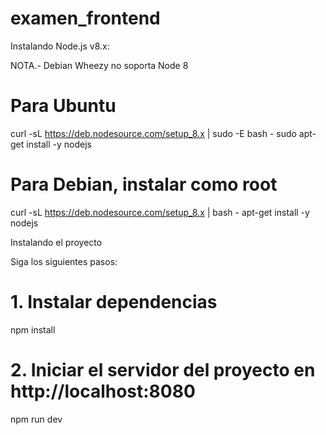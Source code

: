 # examen_frontend

Instalando Node.js v8.x:

NOTA.- Debian Wheezy no soporta Node 8

# Para Ubuntu
curl -sL https://deb.nodesource.com/setup_8.x | sudo -E bash -
sudo apt-get install -y nodejs

# Para Debian, instalar como root
curl -sL https://deb.nodesource.com/setup_8.x | bash -
apt-get install -y nodejs

Instalando el proyecto

Siga los siguientes pasos:

# 1. Instalar dependencias
npm install

# 2. Iniciar el servidor del proyecto en http://localhost:8080
npm run dev